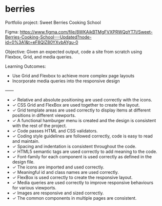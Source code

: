 # berries
Portfolio project: Sweet Berries Cooking School

Figma: https://www.figma.com/file/8WKAikBTMgFVXPRWQpYT7i/Sweet-Berries-Cooking-School---Updated?node-id=0%3A1&t=eF8QIZ80YXvbAYgu-0

Objective:
Given an expected output, code a site from scratch using Flexbox, Grid, and media queries.

Learning Outcomes:
- Use Grid and Flexbox to achieve more complex page layouts
- Incorporate media queries into the responsive design

——
- ✓ Relative and absolute positioning are used correctly with the icons.
- ✓ CSS Grid and FlexBox are used together to create the layout.
- ✓ Grid template areas are used correctly to display items at different positions in different viewports.
- ✓ A functional hamburger menu is created and the design is consistent with the rest of the project.
- ✓ Code passes HTML and CSS validators.
- ✓ Coding style guidelines are followed correctly, code is easy to read and maintain. 
- ✓ Spacing and indentation is consistent throughout the code.
- ✓ HTML5 semantic tags are used correctly to add meaning to the code.
- ✓ Font-family for each component is used correctly as defined in the design file.
- ✓ The icons are imported and used correctly.
- ✓ Meaningful id and class names are used correctly.
- ✓ FlexBox is used correctly to create the responsive layout.
- ✓ Media queries are used correctly to improve responsive behaviours for various viewports.
- ✓ Images are responsive and sized correctly.
- ✓ The common components in multiple pages are consistent.


